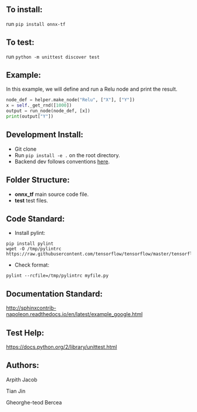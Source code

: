 ## To install:
run `pip install onnx-tf`

## To test:
run `python -m unittest discover test`

## Example:
In this example, we will define and run a Relu node and print the result.
```python
node_def = helper.make_node("Relu", ["X"], ["Y"])
x = self._get_rnd([1000])
output = run_node(node_def, [x])
print(output["Y"])
```

## Development Install:
- Git clone
- Run `pip install -e .` on the root directory.
- Backend dev follows conventions [here](https://github.com/onnx/onnx-caffe2/blob/master/onnx_caffe2/backend.py).
## Folder Structure:
- __onnx_tf__ main source code file.
- __test__ test files.

## Code Standard:
- Install pylint:
```
pip install pylint
wget -O /tmp/pylintrc https://raw.githubusercontent.com/tensorflow/tensorflow/master/tensorflow/tools/ci_build/pylintrc
```
- Check format:
```
pylint --rcfile=/tmp/pylintrc myfile.py
```

## Documentation Standard:
http://sphinxcontrib-napoleon.readthedocs.io/en/latest/example_google.html

## Test Help:
https://docs.python.org/2/library/unittest.html

## Authors:
Arpith Jacob

Tian Jin

Gheorghe-teod Bercea
